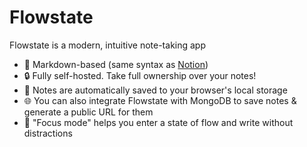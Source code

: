 # Flowstate

Flowstate is a modern, intuitive note-taking app

- 🎨 Markdown-based (same syntax as [Notion](https://www.notion.so/))
- 🔒 Fully self-hosted. Take full ownership over your notes!
- 💾 Notes are automatically saved to your browser's local storage
- 🌐 You can also integrate Flowstate with MongoDB to save notes & generate a public URL for them
- 🧠 "Focus mode" helps you enter a state of flow and write without distractions 
